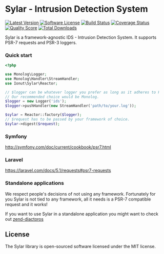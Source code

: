 Sylar - Intrusion Detection System
================
[![Latest Version](https://img.shields.io/packagist/v/ionut/sylar.svg?style=flat-square)](https://github.com/IonutBajescu/sylar/releases)
[![Software License](https://img.shields.io/badge/license-MIT-brightgreen.svg?style=flat-square)](LICENSE)
[![Build Status](https://img.shields.io/travis/IonutBajescu/sylar/master.svg?style=flat-square)](https://travis-ci.org/IonutBajescu/sylar)
[![Coverage Status](https://img.shields.io/scrutinizer/coverage/g/IonutBajescu/sylar.svg?style=flat-square)](https://scrutinizer-ci.com/g/IonutBajescu/sylar/code-structure)
[![Quality Score](https://img.shields.io/scrutinizer/g/IonutBajescu/sylar.svg?style=flat-square)](https://scrutinizer-ci.com/g/IonutBajescu/sylar)
[![Total Downloads](https://img.shields.io/packagist/dt/ionut/sylar.svg?style=flat-square)](https://packagist.org/packages/ionut/sylar)

Sylar is a framework-agnostic IDS - Intrusion Detection System. It supports PSR-7 requests and PSR-3 loggers.


### Quick start
```php
<?php

use Monolog\Logger;
use Monolog\Handler\StreamHandler;
use Ionut\Sylar\Reactor;

// $logger can be whatever logger you prefer as long as it adheres to PSR-3.
// Our recommended choice would be Monolog.
$logger = new Logger('ids');
$logger->pushHandler(new StreamHandler('path/to/your.log'));

$sylar = Reactor::factory($logger);
// $request has to be passed by your framework of choice.
$sylar->digest($request);
```

### Symfony
http://symfony.com/doc/current/cookbook/psr7.html

### Laravel
https://laravel.com/docs/5.1/requests#psr7-requests

### Standalone applications
We respect people's decisions of not using any framework. Fortunately for you Sylar is not tied to any framework, all it needs is a PSR-7 compatible request and it works!

If you want to use Sylar in a standalone application you might want to check out [zend-diactoros](https://github.com/zendframework/zend-diactoros)


License
---------------------

The Sylar library is open-sourced software licensed under the MIT license.
